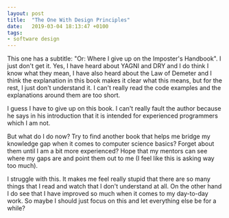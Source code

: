```yaml
---
layout: post
title:  "The One With Design Principles"
date:   2019-03-04 18:13:47 +0100
tags:
- software design
---
```


This one has a subtitle: "Or: Where I give up on the Imposter's Handbook". I just don't get it. Yes, I have heard about YAGNI and DRY and I do think I know what they mean, I have also heard about the Law of Demeter and I think the explanation in this book makes it clear what this means, but for the rest, I just don't understand it. I can't really read the code examples and the explanations around them are too short.

I guess I have to give up on this book. I can't really fault the author because he says in his introduction that it is intended for experienced programmers which I am not.

But what do I do now? Try to find another book that helps me bridge my knowledge gap when it comes to computer science basics? Forget about them until I am a bit more experienced? Hope that my mentors can see where my gaps are and point them out to me (I feel like this is asking way too much).

I struggle with this. It makes me feel really stupid that there are so many things that I read and watch that I don't understand at all. On the other hand I do see that I have improved so much when it comes to my day-to-day work. So maybe I should just focus on this and let everything else be for a while?
